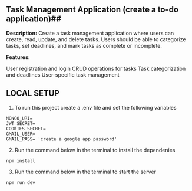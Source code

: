 ## Task Management Application (create a to-do application)##

**Description:**
Create a task management application where users can create, read, update, and delete tasks.
Users should be able to categorize tasks, set deadlines, and mark tasks as complete or incomplete.

**Features:**

User registration and login
CRUD operations for tasks
Task categorization and deadlines
User-specific task management

## LOCAL SETUP ##
1. To run this project create a .env file and set the following variables
```
MONGO_URI=
JWT_SECRET=
COOKIES_SECRET=
GMAIL_USER=
GMAIL_PASS= 'create a google app password'

```

2. Run the command below in the terminal to install the dependenies 
```
npm install

```

3. Run the command below in the terminal to start the server
```
npm run dev

```